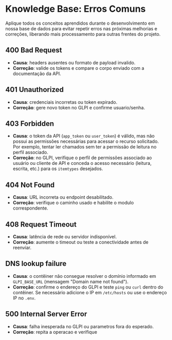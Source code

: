 # Knowledge Base: Erros Comuns

Aplique todos os conceitos aprendidos durante o desenvolvimento em nossa base de dados para evitar repetir erros nas próximas melhorias e correções, liberando mais processamento para outras frentes do projeto.

## 400 Bad Request
- **Causa**: headers ausentes ou formato de payload invalido.
- **Correção**: valide os tokens e compare o corpo enviado com a documentação da API.

## 401 Unauthorized
- **Causa**: credenciais incorretas ou token expirado.
- **Correção**: gere novo token no GLPI e confirme usuario/senha.

## 403 Forbidden
- **Causa**: o token da API (`app_token` ou `user_token`) é válido, mas não possui as permissões necessárias para acessar o recurso solicitado. Por exemplo, tentar ler chamados sem ter a permissão de leitura no perfil associado.
- **Correção**: no GLPI, verifique o perfil de permissões associado ao usuário ou cliente de API e conceda o acesso necessário (leitura, escrita, etc.) para os `itemtypes` desejados.

## 404 Not Found
- **Causa**: URL incorreta ou endpoint desabilitado.
- **Correção**: verifique o caminho usado e habilite o modulo correspondente.

## 408 Request Timeout
- **Causa**: latência de rede ou servidor indisponível.
- **Correção**: aumente o timeout ou teste a conectividade antes de reenviar.

## DNS lookup failure
- **Causa**: o contêiner não consegue resolver o domínio informado em
  `GLPI_BASE_URL` (mensagem "Domain name not found").
- **Correção**: confirme o endereço do GLPI e teste `ping` ou `curl` dentro do
  contêiner. Se necessário adicione o IP em `/etc/hosts` ou use o endereço IP no
  `.env`.

## 500 Internal Server Error
- **Causa**: falha inesperada no GLPI ou parametros fora do esperado.
- **Correção**: repita a operacao e verifique
